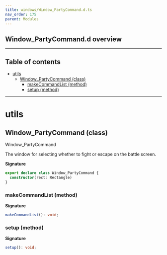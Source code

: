 ```yaml
---
title: windows/Window_PartyCommand.d.ts
nav_order: 175
parent: Modules
---
```


## Window_PartyCommand.d overview

---

<h2 class="text-delta">Table of contents</h2>

- [utils](#utils)
  - [Window_PartyCommand (class)](#window_partycommand-class)
    - [makeCommandList (method)](#makecommandlist-method)
    - [setup (method)](#setup-method)

---

# utils

## Window_PartyCommand (class)

Window_PartyCommand

The window for selecting whether to fight or escape on the battle screen.

**Signature**

```ts
export declare class Window_PartyCommand {
  constructor(rect: Rectangle)
}
```

### makeCommandList (method)

**Signature**

```ts
makeCommandList(): void;
```

### setup (method)

**Signature**

```ts
setup(): void;
```
